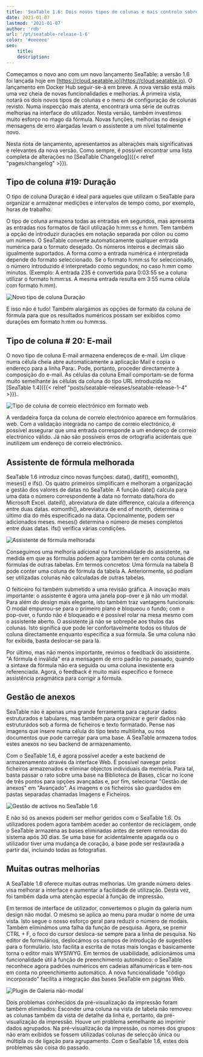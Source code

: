 ```yaml
---
title: 'SeaTable 1.6: Dois novos tipos de colunas e mais controlo sobre fórmulas e anexos - SeaTable'
date: 2021-01-07
lastmod: '2021-01-07'
author: 'rdb'
url: '/pt/seatable-release-1-6'
color: '#eeeeee'
seo:
    title:
    description:
---
```


Começamos o novo ano com um novo lançamento SeaTable: a versão 1.6 foi lançada hoje em [https://cloud.seatable.io](https://cloud.seatable.io). O lançamento em Docker Hub seguir-se-á em breve. A nova versão está mais uma vez cheia de novas funcionalidades e melhorias. À primeira vista, notará os dois novos tipos de colunas e o menu de configuração de colunas revisto. Numa inspecção mais atenta, encontrará uma série de outras melhorias na interface do utilizador. Nesta versão, também investimos muito esforço no mago da fórmula. Novas funções, melhorias no design e mensagens de erro alargadas levam o assistente a um nível totalmente novo.

Nesta nota de lançamento, apresentamos as alterações mais significativas e relevantes da nova versão. Como sempre, é possível encontrar uma lista completa de alterações no [SeaTable Changelog]({{< relref "pages/changelog" >}}).

## Tipo de coluna #19: Duração

O tipo de coluna Duração é ideal para aqueles que utilizam o SeaTable para organizar e armazenar medições e intervalos de tempo como, por exemplo, horas de trabalho.

O tipo de coluna armazena todas as entradas em segundos, mas apresenta as entradas nos formatos de fácil utilização h:mm:ss e h:mm. Tem também a opção de introduzir durações em notação separada por cólon ou como um número. O SeaTable converte automaticamente qualquer entrada numérica para o formato desejado. Os números inteiros e decimais são igualmente suportados. A forma como a entrada numérica é interpretada depende do formato seleccionado. Se o formato h:mm:ss for seleccionado, o número introduzido é interpretado como segundos; no caso h:mm como minutos. (Exemplo: A entrada 235 é convertida para 0:03:55 se a coluna utilizar o formato h:mm:ss. A mesma entrada resulta em 3:55 numa célula com formato h:mm).

![Novo tipo de coluna Duração](Column_Type_Duration.jpg)

E isso não é tudo! Também alargámos as opções de formato da coluna de fórmula para que os resultados numéricos possam ser exibidos como durações em formato h:mm ou h:mm:ss.

## Tipo de coluna # 20: E-mail

O novo tipo de coluna E-mail armazena endereços de e-mail. Um clique numa célula cheia abre automaticamente a aplicação Mail e copia o endereço para a linha Para:. Pode, portanto, proceder directamente à composição do e-mail. As células da coluna Email comportam-se de forma muito semelhante às células da coluna do tipo URL introduzida no [SeaTable 1.4]({{< relref "posts/seatable-releases/seatable-release-1-4" >}}).

![Tipo de coluna de correio electrónico em formato web](Column_Type_Email_Form.jpg)

A verdadeira força da coluna de correio electrónico aparece em formulários web. Com a validação integrada no campo de correio electrónico, é possível assegurar que uma entrada corresponde a um endereço de correio electrónico válido. Já não são possíveis erros de ortografia acidentais que inutilizem um endereço de correio electrónico.

## Assistente de fórmula melhorada

SeaTable 1.6 introduz cinco novas funções: data(), datif(), eomonth(), meses() e ifs(). Os quatro primeiros simplificam e melhoram a organização e gestão dos valores de datas no SeaTable. A função date() calcula para uma data o número correspondente à data no formato data/hora do Microsoft Excel. dateif(), abreviatura de date difference, calcula a diferença entre duas datas. eomonth(), abreviatura de end of month, determina o último dia do mês especificado na data. Opcionalmente, podem ser adicionados meses. meses() determina o número de meses completos entre duas datas. ifs() verifica várias condições.

![Assistente de fórmula melhorada](Improved_Formula_Wizard.jpg)

Conseguimos uma melhoria adicional na funcionalidade do assistente, na medida em que as fórmulas podem agora também ter em conta colunas de fórmulas de outras tabelas. Em termos concretos: Uma fórmula na tabela B pode conter uma coluna de fórmula da tabela A. Anteriormente, só podiam ser utilizadas colunas não calculadas de outras tabelas.

O feiticeiro foi também submetido a uma revisão gráfica. A inovação mais importante: o assistente é agora uma janela pop-over e já não um modal. Para além do design mais elegante, isto também traz vantagens funcionais: O modal empurrou-se para o primeiro plano e bloqueou o fundo; com o pop-over, o fundo não é bloqueado e é possível rolar na mesa mesmo com o assistente aberto. O assistente já não se sobrepõe aos títulos das colunas. Isto significa que pode ler confortavelmente todos os títulos de coluna directamente enquanto especifica a sua fórmula. Se uma coluna não for exibida, basta deslocar-se para lá.

Por último, mas não menos importante, revimos o feedback do assistente. "A fórmula é inválida" era a mensagem de erro padrão no passado, quando a sintaxe da fórmula não era seguida ou uma coluna inexistente era referenciada. Agora, o feedback é muito mais específico e fornece assistência pragmática para corrigir a fórmula.

## Gestão de anexos

SeaTable não é apenas uma grande ferramenta para capturar dados estruturados e tabulares, mas também para organizar e gerir dados não estruturados sob a forma de ficheiros e texto formatado. Pense nas imagens que insere numa célula do tipo texto multilinha, ou nos documentos que pode carregar para uma base. A SeaTable armazena todos estes anexos no seu backend de armazenamento.

Com o SeaTable 1.6, é agora possível aceder a este backend de armazenamento através da interface Web. É possível navegar pelos ficheiros armazenados e eliminar objectos individuais da memória. Para tal, basta passar o rato sobre uma base na Biblioteca de Bases, clicar no ícone de três pontos para opções avançadas e, por fim, selecionar "Gestão de anexos" em "Avançado". As imagens e os ficheiros são guardados em pastas separadas chamadas Imagens e Ficheiros.

![Gestão de activos no SeaTable 1.6](Asset_Management.jpg)

E não só os anexos podem ser melhor geridos com o SeaTable 1.6. Os utilizadores podem agora também aceder ao contentor de reciclagem, onde o SeaTable armazena as bases eliminadas antes de serem removidas do sistema após 30 dias. Se uma base for acidentalmente apagada ou o utilizador tiver uma mudança de coração, a base pode ser restaurada a partir daí, incluindo todas as fotografias.

## Muitas outras melhorias

A SeaTable 1.6 oferece muitas outras melhorias. Um grande número deles visa melhorar a interface e aumentar a facilidade de utilização. Desta vez, foi também dada uma atenção especial à função de impressão.

Em termos de interface de utilizador, convertemos o plugin da galeria num design não modal. O mesmo se aplica ao menu para mudar o nome de uma vista. Isto segue o nosso esforço geral para reduzir o número de modais. Também eliminámos uma falha da função de pesquisa. Agora, se premir CTRL + F, o foco do cursor desloca-se sempre para a linha de pesquisa. No editor de formulários, deslocámos os campos de introdução de sugestões para o formulário. Isto facilita a escrita de notas mais longas e basicamente torna o editor mais WYSIWYG. Em termos de usabilidade, adicionámos uma funcionalidade útil à função de preenchimento automático: o SeaTable reconhece agora padrões numéricos em cadeias alfanuméricas e tem-nos em conta no preenchimento automático. A nova funcionalidade "código incorporado" facilita a integração das bases SeaTable em páginas Web.

![Plugin de Galeria não-modal](Non-modal_Gallery.jpg)

Dois problemas conhecidos da pré-visualização da impressão foram também eliminados: Esconder uma coluna na vista de tabela não removeu as colunas também da vista de detalhe da linha e, portanto, da pré-visualização da impressão. Houve um problema semelhante ao imprimir dados agrupados. Na pré-visualização da impressão, os nomes dos grupos não eram exibidos se fossem utilizadas colunas de selecção única ou múltipla ou de ligação para agrupamento. Com o SeaTable 1.6, estes dois problemas são coisa do passado.
